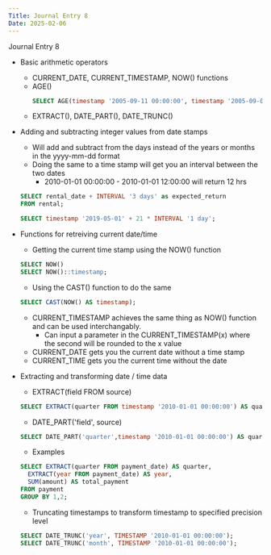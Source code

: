 ```yaml
---
Title: Journal Entry 8
Date: 2025-02-06
---
```


Journal Entry 8

- Basic arithmetic operators
  - CURRENT_DATE, CURRENT_TIMESTAMP, NOW() functions
  - AGE()
    ```sql
    SELECT AGE(timestamp '2005-09-11 00:00:00', timestamp '2005-09-09 12:00:00') 
    ```
  - EXTRACT(), DATE_PART(), DATE_TRUNC()

    
- Adding and subtracting integer values from date stamps
  - Will add and subtract from the days instead of the years or months in the yyyy-mm-dd format
  - Doing the same to a time stamp will get you an interval between the two dates
    - 2010-01-01 00:00:00 - 2010-01-01 12:00:00 will return 12 hrs
  ```sql
  SELECT rental_date + INTERVAL '3 days' as expected_return
  FROM rental;

  SELECT timestamp '2019-05-01' + 21 * INTERVAL '1 day'; 
  ```
- Functions for retreiving current date/time
  - Getting the current time stamp using the NOW() function
  ```sql
  SELECT NOW()
  SELECT NOW()::timestamp; 
  ```
  - Using the CAST() function to do the same
  ```sql
  SELECT CAST(NOW() AS timestamp);
  ```
  - CURRENT_TIMESTAMP achieves the same thing as NOW() function and can be used interchangably.
    - Can input a parameter in the CURRENT_TIMESTAMP(x) where the second will be rounded to the x value
  - CURRENT_DATE gets you the current date without a time stamp
  - CURRENT_TIME gets you the current time without the date
- Extracting and transforming date / time data
  - EXTRACT(field FROM source)
  ```sql
  SELECT EXTRACT(quarter FROM timestamp '2010-01-01 00:00:00') AS quarter
  ```
  - DATE_PART('field', source)
  ```sql
  SELECT DATE_PART('quarter',timestamp '2010-01-01 00:00:00') AS quarter 
  ```
  - Examples
  ```sql
  SELECT EXTRACT(quarter FROM payment_date) AS quarter, 
    EXTRACT(year FROM payment_date) AS year,
    SUM(amount) AS total_payment
  FROM payment
  GROUP BY 1,2; 
  ```
  - Truncating timestamps to transform timestamp to specified precision level
  ```sql
  SELECT DATE_TRUNC('year', TIMESTAMP '2010-01-01 00:00:00');
  SELECT DATE_TRUNC('month', TIMESTAMP '2010-01-01 00:00:00');
  ```
  
